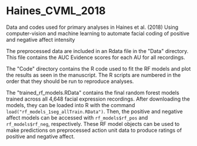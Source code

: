 # Haines_CVML_2018
Data and codes used for primary analyses in Haines et al. (2018) Using computer-vision and machine learning to automate facial coding of positive and negative affect intensity

The preprocessed data are included in an Rdata file in the "Data" directory. This file contains the AUC Evidence scores for each AU for all recordings. 

The "Code" directory contains the R code used to fit the RF models and plot the results as seen in the manuscript. The R scripts are numbered in the order that they should be run to reproduce analyses. 

The "trained_rf_models.RData" contains the final random forest models trained across all 4,648 facial expression recordings. After downloading the models, they can be loaded into R with the command `load("rf_models_1seg_allTrain.RData")`. Then, the positive and negative affect models can be accessed with `rf_models$rf_pos` and `rf_models$rf_neg`, respectively. These RF model objects can be used to make predictions on preprocessed action unit data to produce ratings of positive and negative affect. 
